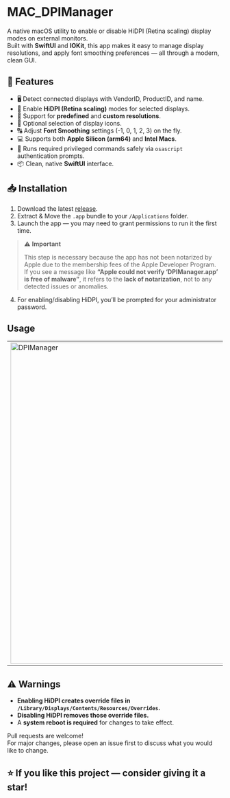 # MAC_DPIManager

A native macOS utility to enable or disable HiDPI (Retina scaling) display modes on external monitors.  
Built with **SwiftUI** and **IOKit**, this app makes it easy to manage display resolutions, and apply font smoothing preferences — all through a modern, clean GUI.

## 📸 Features

- 🖥️ Detect connected displays with VendorID, ProductID, and name.
- 📏 Enable **HiDPI (Retina scaling)** modes for selected displays.
- 📝 Support for **predefined** and **custom resolutions**.
- 🎨 Optional selection of display icons.
- 🔠 Adjust **Font Smoothing** settings (-1, 0, 1, 2, 3) on the fly.
- 💻 Supports both **Apple Silicon (arm64)** and **Intel Macs**.
- 🔐 Runs required privileged commands safely via `osascript` authentication prompts.
- 📦 Clean, native **SwiftUI** interface.

## 📥 Installation

1. Download the latest [release](https://github.com/Harsh6628/MAC_DPIManager/releases/download/v1.0.0/DPIManager.zip).
2. Extract & Move the `.app` bundle to your `/Applications` folder.
3. Launch the app — you may need to grant permissions to run it the first time.
> ⚠️ **Important**
>
> This step is necessary because the app has not been notarized by Apple due to the membership fees of the Apple Developer Program.  
> If you see a message like  **“Apple could not verify ‘DPIManager.app’ is free of malware”**, it refers to the **lack of notarization**, not to any detected issues or anomalies.

4. For enabling/disabling HiDPI, you’ll be prompted for your administrator password.

## Usage
<table>
  <tr>
    <td><img width="516" height="749" alt="DPIManager" src="https://github.com/user-attachments/assets/4e378d6b-63a1-45dc-ac21-1d89e0ffe4d0"></td>
    <td><img width="516" height="749" alt="DPIManager-2" src="https://github.com/user-attachments/assets/647fe268-40c2-40a7-91f9-5130a9b865ca"></td>
  </tr>
</table>




## ⚠️ Warnings

- **Enabling HiDPI creates override files in `/Library/Displays/Contents/Resources/Overrides`.**
- **Disabling HiDPI removes those override files.**
- A **system reboot is required** for changes to take effect.

Pull requests are welcome!  
For major changes, please open an issue first to discuss what you would like to change.

## ⭐️ If you like this project — consider giving it a star!

